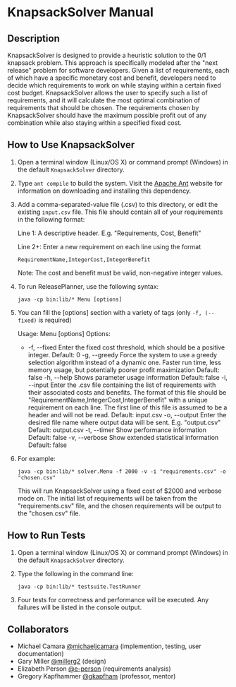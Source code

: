 # KnapsackSolver Manual

## Description
KnapsackSolver is designed to provide a heuristic solution to the 0/1 knapsack problem.  This approach is specifically modeled after the "next release" problem for software developers.  Given a list of requirements, each of which have a specific monetary cost and benefit, developers need to decide which requirements to work on while staying within a certain fixed cost budget.  KnapsackSolver allows the user to specify such a list of requirements, and it will calculate the most optimal combination of requirements that should be chosen.  The requirements chosen by KnapsackSolver should have the maximum possible profit out of any combination while also staying within a specified fixed cost.

## How to Use KnapsackSolver
1. Open a terminal window (Linux/OS X) or command prompt (Windows) in the default `KnapsackSolver` directory.
2. Type `ant compile` to build the system.  Visit the [Apache Ant](http://ant.apache.org/) website for information on downloading and installing this dependency.
3. Add a comma-separated-value file (.csv) to this directory, or edit the existing `input.csv` file.
	This file should contain all of your requirements in the following format:
	
	Line 1: A descriptive header.  E.g. "Requirements, Cost, Benefit"
	
	Line 2+: Enter a new requirement on each line using the format
	
	`RequirementName,IntegerCost,IntegerBenefit`
	
	Note: The cost and benefit must be valid, non-negative integer values.
4. To run ReleasePlanner, use the following syntax:

	`java -cp bin:lib/* Menu [options]`
	
5. You can fill the [options] section with a variety of tags (only `-f, (--fixed)` is required)

	  Usage: Menu [options]
	  Options:
	  * -f, --fixed
	       Enter the fixed cost threshold, which should be a positive integer.
	       Default: 0
	    -g, --greedy
	       Force the system to use a greedy selection algorithm instead of a dynamic
	       one. Faster run time, less memory usage, but potentially poorer profit
	       maximization
	       Default: false
	    -h, --help
	       Shows parameter usage information
	       Default: false
	    -i, --input
	       Enter the .csv file containing the list of requirements with their
	       associated costs and benefits.  The format of this file should be
	       "RequirementName,IntegerCost,IntegerBenefit" with a unique requirement on each line.  The first line of this file is
	       assumed to be a header and will not be read.
	       Default: input.csv
	    -o, --output
	       Enter the desired file name where output data will be sent.  E.g.
	       "output.csv"
	       Default: output.csv
	    -t, --timer
	       Show performance information
	       Default: false
	    -v, --verbose
	       Show extended statistical information
	       Default: false
6. For example: 

	`java -cp bin:lib/* solver.Menu -f 2000 -v -i "requirements.csv" -o "chosen.csv"`

    This will run KnapsackSolver using a fixed cost of $2000 and verbose mode on.  The initial list of requirements will be taken from the "requirements.csv" file, and the chosen requirements will be output to the "chosen.csv" file. 

## How to Run Tests
1. Open a terminal window (Linux/OS X) or command prompt (Windows) in the default `KnapsackSolver` directory.
2. Type the following in the command line:
 
	`java -cp bin:lib/* testsuite.TestRunner`
3.  Four tests for correctness and performance will be executed.  Any failures will be listed in the console output. 

## Collaborators
- Michael Camara [@michaeljcamara](https://github.com/michaeljcamara) (implemention, testing, user documentation)
- Gary Miller [@millerg2](https://github.com/millerg2) (design)
- Elizabeth Person [@e-person](https://github.com/e-person) (requirements analysis)
- Gregory Kapfhammer [@gkapfham](https://github.com/gkapfham) (professor, mentor)
